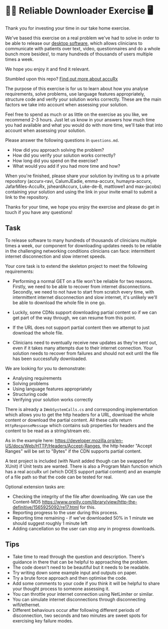 # 👩‍⚕️ Reliable Downloader Exercise 🖥️

Thank you for investing your time in our take home exercise.

We've based this exercise on a real problem we've had to solve in order to be able to release our [desktop software](https://www.youtube.com/channel/UCrLJDyngP4p0G0JtgEoT66Q/videos), which allows clinicians to communicate with patients over text, video, questionnaires and do a whole bunch more besides!, to many hundreds of thousands of users multiple times a week.

We hope you enjoy it and find it relevant.

Stumbled upon this repo? [Find out more about accuRx](https://www.accurx.com/careers)

The purpose of this exercise is for us to learn about how you analyse requirements, solve problems, use language features appropriately, structure code and verify your solution works correctly. These are the main factors we take into account when assessing your solution.

Feel free to spend as much or as little on the exercise as you like, we recommend 2-3 hours. Just let us know in your answers how much time you had available and what you would do with more time, we'll take that into account when assessing your solution.

Please answer the following questions in `questions.md`.

- How did you approach solving the problem?
- How did you verify your solution works correctly?
- How long did you spend on the exercise?
- What would you add if you had more time and how?

When you're finished, please share your solution by inviting us to a private repository (accurx-ravi, CalumJEadie, emma-accurx, humayra-accurx, JafarMiles-AccuRx, jsheardAccurx, Luke-de-B, mattlowe1 and max-jacobs) containing your solution and using the link in your invite email to submit a link to the repository.

Thanks for your time, we hope you enjoy the exercise and please do get in touch if you have any questions!

## Task

To release software to many hundreds of thousands of clinicians multiple times a week, our component for downloading updates needs to be reliable in the challenging networking conditions clinicians can face: intermittent internet disconnection and slow internet speeds.

Your core task is to extend the skeleton project to meet the following requirements:

- Performing a normal GET on a file won't be reliable for two reasons. Firstly, we need to be able to recover from internet disconnections. Secondly, we need to not have to start from scratch every time, with intermittent internet disconnection and slow internet, it's unlikely we'll be able to download the whole file in one go.

- Luckily, some CDNs support downloading partial content so if we can get part of the way through, we can resume from this point.

- If the URL does not support partial content then we attempt to just download the whole file.

- Clinicians need to eventually receive new updates as they're sent out, even if it takes many attempts due to their internet connection. Your solution needs to recover from failures and should not exit until the file has been successfully downloaded.

We are looking for you to demonstrate:

- Analysing requirements
- Solving problems
- Using language features appropriately
- Structuring code
- Verifying your solution works correctly

There is already a ```IWebSystemCalls.cs``` and corresponding implementation which allows you to get the http headers for a URL, download the whole content or download the partial content. All these calls return ```HttpResponseMessage``` which contains sub properties for headers and the content to be read as a string/stream etc.

As in the example here: https://developer.mozilla.org/en-US/docs/Web/HTTP/Headers/Accept-Ranges, the http header "Accept Ranges" will be set to "Bytes" if the CDN supports partial content.

A test project is included (with Nunit added though can be swapped for XUnit) if Unit tests are wanted. There is also a Program Main function which has a real accuRx url (which DOES support partial content) and an example of a file path so that the code can be tested for real.

Optional extension tasks are:

- Checking the integrity of the file after downloading. We can use the Content-MD5 https://www.oreilly.com/library/view/http-the-definitive/1565925092/re17.html for this.
- Reporting progress to the user during this process.
- Reporting time remaining - if we've downloaded 50% in 1 minute we should suggest roughly 1 minute left
- Adding cancellation so the user can stop any in progress downloads.

## Tips

- Take time to read through the question and description. There's guidance in there that can be helpful to approaching the problem.
- The code doesn't need to be beautiful but it needs to be readable.
- Try writing down some example input and outputs on paper.
- Try a brute force approach and then optimise the code.
- Add some comments to your code if you think it will be helpful to share your thought process to someone assessing it.
- You can throttle your internet connection using NetLimiter or similar.
- You can simulate internet disconnections through disconnecting wifi/ethernet.
- Different behaviours occur after following different periods of disconnection, two seconds and two minutes are sweet spots for exercising key failure modes.
